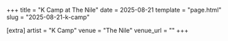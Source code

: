 +++
title = "K Camp at The Nile"
date = 2025-08-21
template = "page.html"
slug = "2025-08-21-k-camp"

[extra]
artist = "K Camp"
venue = "The Nile"
venue_url = ""
+++
